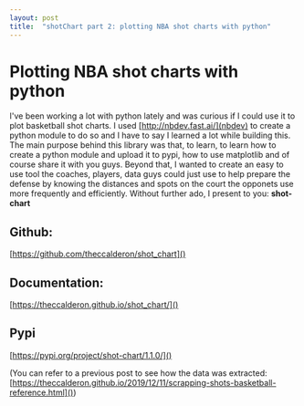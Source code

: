 ```yaml
---
layout: post
title:  "shotChart part 2: plotting NBA shot charts with python"
---
```


# Plotting NBA shot charts with python

I've been working a lot with python lately and was curious if I could use it to plot basketball shot charts. I used [http://nbdev.fast.ai/](nbdev) to create a python module to do so and I have to say I learned a lot while building this. The main purpose behind this library was that, to learn, to learn how to create a python module and upload it to pypi, how to use matplotlib and of course share it with you guys. Beyond that, I wanted to create an easy to use tool the coaches, players, data guys could just use to help prepare the defense by knowing the distances and spots on the court the opponets use more frequently and efficiently. Without further ado, I present to you: **shot-chart**

## Github:
[https://github.com/theccalderon/shot_chart]()

## Documentation:
[https://theccalderon.github.io/shot_chart/]()

## Pypi
[https://pypi.org/project/shot-chart/1.1.0/]()

(You can refer to a previous post to see how the data was extracted: [https://theccalderon.github.io/2019/12/11/scrapping-shots-basketball-reference.html]())
